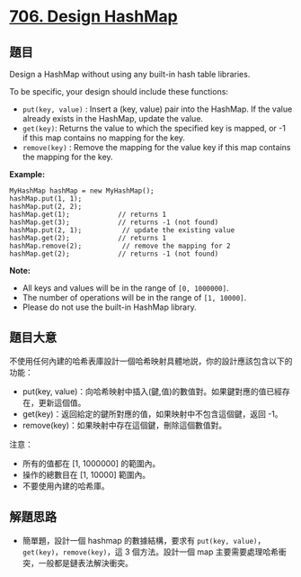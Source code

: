 # [706. Design HashMap](https://leetcode.com/problems/design-hashmap/)


## 題目

Design a HashMap without using any built-in hash table libraries.

To be specific, your design should include these functions:

- `put(key, value)` : Insert a (key, value) pair into the HashMap. If the value already exists in the HashMap, update the value.
- `get(key)`: Returns the value to which the specified key is mapped, or -1 if this map contains no mapping for the key.
- `remove(key)` : Remove the mapping for the value key if this map contains the mapping for the key.

**Example:**

    MyHashMap hashMap = new MyHashMap();
    hashMap.put(1, 1);          
    hashMap.put(2, 2);         
    hashMap.get(1);            // returns 1
    hashMap.get(3);            // returns -1 (not found)
    hashMap.put(2, 1);          // update the existing value
    hashMap.get(2);            // returns 1 
    hashMap.remove(2);          // remove the mapping for 2
    hashMap.get(2);            // returns -1 (not found)

**Note:**

- All keys and values will be in the range of `[0, 1000000]`.
- The number of operations will be in the range of `[1, 10000]`.
- Please do not use the built-in HashMap library.


## 題目大意

不使用任何內建的哈希表庫設計一個哈希映射具體地説，你的設計應該包含以下的功能：

- put(key, value)：向哈希映射中插入(鍵,值)的數值對。如果鍵對應的值已經存在，更新這個值。
- get(key)：返回給定的鍵所對應的值，如果映射中不包含這個鍵，返回 -1。
- remove(key)：如果映射中存在這個鍵，刪除這個數值對。

注意：

- 所有的值都在 [1, 1000000] 的範圍內。
- 操作的總數目在 [1, 10000] 範圍內。
- 不要使用內建的哈希庫。


## 解題思路


- 簡單題，設計一個 hashmap 的數據結構，要求有 `put(key, value)`，`get(key)`，`remove(key)`，這 3 個方法。設計一個 map 主要需要處理哈希衝突，一般都是鏈表法解決衝突。

